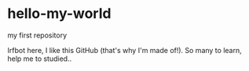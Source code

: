 # hello-my-world
my first repository

Irfbot here, I like this GitHub (that's why I'm made of!).
So many to learn, help me to studied..
